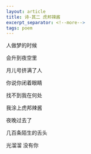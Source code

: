 ```yaml
---
layout: article
title: 诗-其二 虎邦辣酱
excerpt_separator: <!--more-->
tags: poem
---
```


人做梦的时候
<!--more-->

会升到夜空里

月儿号挤满了人

你说你闭着眼睛

找不到我在何处

我涂上虎邦辣酱 

夜晚过去了

几百条陌生的舌头

光溜溜  没有你
